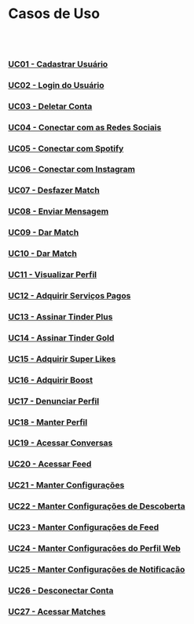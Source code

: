 # Casos de Uso

<br />
<br />

### [UC01 - Cadastrar Usuário](../modelagem/casosUso/UC01.md)
### [UC02 - Login do Usuário](../modelagem/casosUso/UC02.md)
### [UC03 - Deletar Conta](../modelagem/casosUso/UC03.md)
### [UC04 - Conectar com as Redes Sociais](../modelagem/casosUso/UC04.md)
### [UC05 - Conectar com Spotify](../modelagem/casosUso/UC05.md)
### [UC06 - Conectar com Instagram](../modelagem/casosUso/UC06.md)
### [UC07 - Desfazer Match](../modelagem/casosUso/UC07.md)
### [UC08 - Enviar Mensagem](../modelagem/casosUso/UC08.md)
### [UC09 - Dar Match](../modelagem/casosUso/UC09.md)
### [UC10 - Dar Match](../modelagem/casosUso/UC10.md)
### [UC11 - Visualizar Perfil](../modelagem/casosUso/UC11.md)
### [UC12 - Adquirir Serviços Pagos](../modelagem/casosUso/UC12.md)
### [UC13 - Assinar Tinder Plus](../modelagem/casosUso/UC13.md)
### [UC14 - Assinar Tinder Gold](../modelagem/casosUso/UC14.md)
### [UC15 - Adquirir Super Likes](../modelagem/casosUso/UC15.md)
### [UC16 - Adquirir Boost](../modelagem/casosUso/UC16.md)
### [UC17 - Denunciar Perfil](../modelagem/casosUso/UC17.md)
### [UC18 - Manter Perfil](../modelagem/casosUso/UC18.md)
### [UC19 - Acessar Conversas](../modelagem/casosUso/UC19.md)
### [UC20 - Acessar Feed](../modelagem/casosUso/UC20.md)
### [UC21 - Manter Configurações](../modelagem/casosUso/UC21.md)
### [UC22 - Manter Configurações de Descoberta](../modelagem/casosUso/UC22.md)
### [UC23 - Manter Configurações de Feed](../modelagem/casosUso/UC23.md)
### [UC24 - Manter Configurações do Perfil Web](../modelagem/casosUso/UC24.md)
### [UC25 - Manter Configurações de Notificação](../modelagem/casosUso/UC25.md)
### [UC26 - Desconectar Conta](../modelagem/casosUso/UC26.md)
### [UC27 - Acessar Matches](../modelagem/casosUso/UC27.md)
